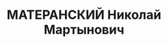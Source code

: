 ---
title: МАТЕРАНСКИЙ Николай Мартынович
description: 'род. 02.01.1805 Малые хутора г.Винница б.Подольской губ., УССР, поляк,
  русский, обр.: высшее - 2 года университета им.Шанявского в Москве, бухгалтер-финансист,
  из дворян, крупных кулаков, б. член ВКП(б), исключался в 1921 как идеологически
  чуждый, в 1936г. за связь с осужденными за КРД братьями (меньшевиками, контрреволюционерами),
  до ареста ст.бухгалтер Бюро обслуживания Литфонда (писателей) в Москве с 10.05.37г.
  нач.планово-финансового отдела ОблЗУ Зап.обл., прож.: Москва, Уланский пер., 24
  - 8. Арест: 28.06.37г. УГБ УНКВД ЗО (г.Смоленск), из Бутырки переслан в Смоленскую
  тюрьму. Обв.: 58-7,8,11 член право-троц.орг-ции, подрывная деятельность в с/хоз-ве.
  Приговор: выездная сессия ВК ВС СССР, 22.11.37г. - ВМН, конфискация. Расстрелян
  22.11.37г., Смоленск. Реабилитация: ВК ВС СССР 11.07.56г.'
---